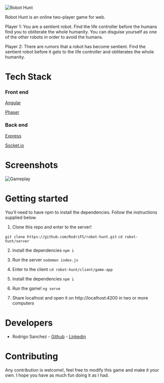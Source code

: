 ![Robot Hunt](https://i.imgur.com/NF0ymnF.png)

Robot Hunt is an online two-player game for web.

Player 1: You are a sentient robot. Find the life controller before the humans find you to obliterate the whole humanity. You can disguise yourself as one of the other robots in order to avoid the humans.

Player 2: There are rumors that a robot has become sentient. Find the sentient robot before it gets to the life controller  and obliterates the whole humanity.

# Tech Stack

### Front end
[Angular](https://angular.io/)

[Phaser](https://phaser.io/)

### Back end
[Express](https://expressjs.com/)

[Socket.io](https://socket.io/)

# Screenshots
![Gameplay](https://i.imgur.com/OYAdwwR.png)
# Getting started
You'll need to have npm to install the dependencies. Follow the instructions supplied below.

1. Clone this repo and enter to the server!

`git clone https://github.com/RodriFS/robot-hunt.git`
`cd robot-hunt/server`

2. Install the dependencies
`npm i`

3. Run the server
`nodemon index.js`

4. Enter to the client
`cd robot-hunt/client/game-app`

4. Install the dependencies
`npm i`

5. Run the game!
`ng serve`

6. Share localhost and open it on http://localhost:4200 in two or more computers

# Developers

- Rodrigo Sanchez - [Github](https://github.com/RodriFS/) - [Linkedin](https://www.linkedin.com/in/rodrigo-f-sanchez/)

# Contributing

Any contribution is welcome!, feel free to modify this game and make it your own. I hope you have as much fun doing it as I had.

